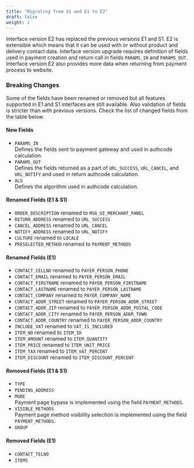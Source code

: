 ```yaml
---
title: "Migrating from S1 and E1 to E2"
draft: false
weight: 1
---
```


Interface version E2 has replaced the previous versions E1 and S1. E2 is extensible which means that it can be used with or without product and delivery contact data. Interface version upgrade requires definition of fields used in payment creation and return call in fields `PARAMS_IN` and `PARAMS_OUT`. Interface version E2 also provides more data when returning from payment process to website.

### Breaking Changes

Some of the fields have been renamed or removed but all features supported in E1 and S1 interfaces are still available. Also validation of fields is stricter than with previous versions. Check the list of changed fields from the table below.

#### New Fields

- `PARAMS_IN` \
  Defines the fields sent to payment gateway and used in authcode calculation.
- `PARAMS_OUT`\
  Defines the fields returned as a part of `URL_SUCCESS`, `URL_CANCEL`, and `URL_NOTIFY` and used in return authcode calculation.
- `ALG` \
  Defines the algorithm used in authcode calculation.

#### Renamed Fields (E1 & S1)

- `ORDER_DESCRIPTION` renamed to `MSG_UI_MERCHANT_PANEL`
- `RETURN_ADDRESS` renamed to `URL_SUCCESS`
- `CANCEL_ADDRESS` renamed to `URL_CANCEL`
- `NOTIFY_ADDRESS` renamed to `URL_NOTIFY`
- `CULTURE` renamed to `LOCALE`
- `PRESELECTED_METHOD` renamed to `PAYMENT_METHODS`

#### Renamed Fields (E1)

- `CONTACT_CELLNO` renamed to `PAYER_PERSON_PHONE`
- `CONTACT_EMAIL` renamed to `PAYER_PERSON_EMAIL`
- `CONTACT_FIRSTNAME` renamed to `PAYER_PERSON_FIRSTNAME`
- `CONTACT_LASTNAME` renamed to `PAYER_PERSON_LASTNAME`
- `CONTACT_COMPANY` renamed to `PAYER_COMPANY_NAME`
- `CONTACT_ADDR_STREET` renamed to `PAYER_PERSON_ADDR_STREET`
- `CONTACT_ADDR_ZIP` renamed to `PAYER_PERSON_ADDR_POSTAL_CODE`
- `CONTACT_ADDR_CITY` renamed to `PAYER_PERSON_ADDR_TOWN`
- `CONTACT_ADDR_COUNTRY` renamed to `PAYER_PERSON_ADDR_COUNTRY`
- `INCLUDE_VAT` renamed to `VAT_IS_INCLUDED`
- `ITEM_NO` renamed to `ITEM_ID`
- `ITEM_AMOUNT` renamed to `ITEM_QUANTITY`
- `ITEM_PRICE` renamed to `ITEM_UNIT_PRICE`
- `ITEM_TAX` renamed to `ITEM_VAT_PERCENT`
- `ITEM_DISCOUNT` renamed to `ITEM_DISCOUNT_PERCENT`

#### Removed Fields (E1 & S1)

- `TYPE`
- `PENDING_ADDRESS`
- `MODE` \
  Payment page bypass is implemented using the field `PAYMENT_METHODS`.
- `VISIBLE_METHODS` \
  Payment page method visibility selection is implemented using the field `PAYMENT_METHODS`.
- `GROUP`

#### Removed Fields (E1)

- `CONTACT_TELNO`
- `ITEMS`
